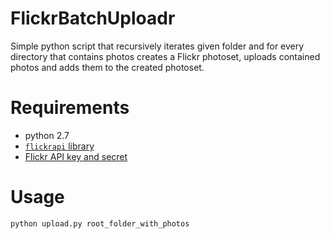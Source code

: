 # FlickrBatchUploadr
Simple python script that recursively iterates given folder and for every directory that contains photos creates a Flickr photoset, uploads contained photos and adds them to the created photoset.

# Requirements
* python 2.7
* [`flickrapi` library](https://stuvel.eu/flickrapi)
* [Flickr API key and secret](https://www.flickr.com/services/apps/create/apply/)

# Usage
`python upload.py root_folder_with_photos`
